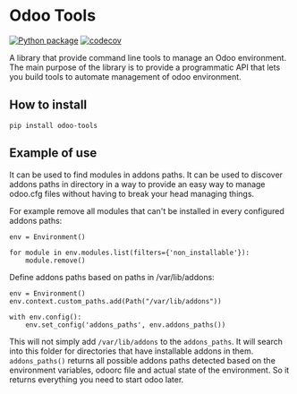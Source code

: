 # Odoo Tools

[![Python package](https://github.com/llacroix/odoo-tools/actions/workflows/python-package.yml/badge.svg)](https://github.com/llacroix/odoo-tools/actions/workflows/python-package.yml)
[![codecov](https://codecov.io/gh/llacroix/odoo-tools/branch/main/graph/badge.svg?token=MdWK5ZC2ab)](https://codecov.io/gh/llacroix/odoo-tools)


A library that provide command line tools to manage an Odoo
environment. The main purpose of the library is to provide
a programmatic API that lets you build tools to automate
management of odoo environment.

## How to install

    pip install odoo-tools


## Example of use

It can be used to find modules in addons paths. It can be
used to discover addons paths in directory in a way to provide
an easy way to manage odoo.cfg files without having to break your
head managing things.

For example remove all modules that can't be installed in every
configured addons paths:

    env = Environment()

    for module in env.modules.list(filters={'non_installable'}):
        module.remove()


Define addons paths based on paths in /var/lib/addons:

    env = Environment()
    env.context.custom_paths.add(Path("/var/lib/addons"))

    with env.config():
        env.set_config('addons_paths', env.addons_paths())

This will not simply add `/var/lib/addons` to the `addons_paths`. It
will search into this folder for directories that have installable
addons in them. `addons_paths()` returns all possible addons paths
detected based on the environment variables, odoorc file and actual
state of the environment. So it returns everything you need to start
odoo later.
